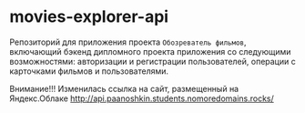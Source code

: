# movies-explorer-api
Репозиторий для приложения проекта `Обозреватель фильмов`, включающий бэкенд дипломного проекта приложения со следующими возможностями: авторизации и регистрации пользователей, операции с карточками фильмов и пользователями. 

Внимание!!! Изменилась ссылкa на сайт, размещенный на Яндекс.Облаке
http://api.paanoshkin.students.nomoredomains.rocks/
